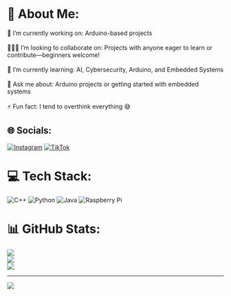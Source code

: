 # 💫 About Me:
🔭 I’m currently working on: Arduino-based projects<br><br>🧑‍🤝‍🧑 I’m looking to collaborate on: Projects with anyone eager to learn or contribute—beginners welcome!<br><br>🌱 I’m currently learning: AI, Cybersecurity, Arduino, and Embedded Systems<br><br>💬 Ask me about: Arduino projects or getting started with embedded systems<br><br>⚡ Fun fact: I tend to overthink everything 😅


## 🌐 Socials:
[![Instagram](https://img.shields.io/badge/Instagram-%23E4405F.svg?logo=Instagram&logoColor=white)](https://instagram.com/amin2mv) [![TikTok](https://img.shields.io/badge/TikTok-%23000000.svg?logo=TikTok&logoColor=white)](https://tiktok.com/@amin2mv) 

# 💻 Tech Stack:
![C++](https://img.shields.io/badge/c++-%2300599C.svg?style=for-the-badge&logo=c%2B%2B&logoColor=white) ![Python](https://img.shields.io/badge/python-3670A0?style=for-the-badge&logo=python&logoColor=ffdd54) ![Java](https://img.shields.io/badge/java-%23ED8B00.svg?style=for-the-badge&logo=openjdk&logoColor=white) ![Raspberry Pi](https://img.shields.io/badge/-Raspberry_Pi-C51A4A?style=for-the-badge&logo=Raspberry-Pi)
# 📊 GitHub Stats:
![](https://github-readme-stats.vercel.app/api?username=Amin-prog5&theme=transparent&hide_border=true&include_all_commits=true&count_private=true)<br/>
![](https://nirzak-streak-stats.vercel.app/?user=Amin-prog5&theme=transparent&hide_border=true)<br/>
![](https://github-readme-stats.vercel.app/api/top-langs/?username=Amin-prog5&theme=transparent&hide_border=true&include_all_commits=true&count_private=true&layout=compact)

---
[![](https://visitcount.itsvg.in/api?id=Amin-prog5&icon=0&color=0)](https://visitcount.itsvg.in)

<!-- Proudly created with GPRM ( https://gprm.itsvg.in ) -->
